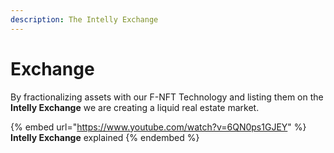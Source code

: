 ```yaml
---
description: The Intelly Exchange
---
```


# Exchange

By fractionalizing assets with our F-NFT Technology and listing them on the **Intelly Exchange** we are creating a liquid real estate market.

{% embed url="https://www.youtube.com/watch?v=6QN0ps1GJEY" %}
**Intelly Exchange** explained
{% endembed %}

###

